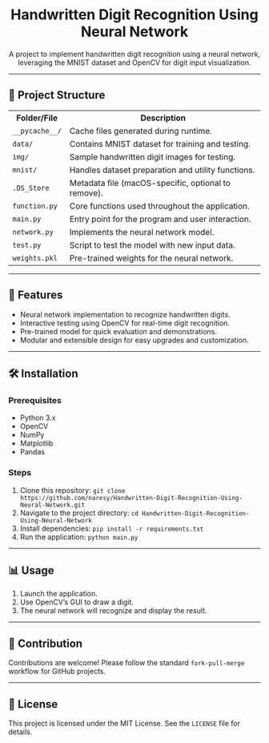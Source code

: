 <h1 align="center">Handwritten Digit Recognition Using Neural Network</h1>

<p align="center">
  A project to implement handwritten digit recognition using a neural network, leveraging the MNIST dataset and OpenCV for digit input visualization.
</p>

---

<h2>📂 Project Structure</h2>

<table>
  <tr>
    <th>Folder/File</th>
    <th>Description</th>
  </tr>
  <tr>
    <td><code>__pycache__/</code></td>
    <td>Cache files generated during runtime.</td>
  </tr>
  <tr>
    <td><code>data/</code></td>
    <td>Contains MNIST dataset for training and testing.</td>
  </tr>
  <tr>
    <td><code>img/</code></td>
    <td>Sample handwritten digit images for testing.</td>
  </tr>
  <tr>
    <td><code>mnist/</code></td>
    <td>Handles dataset preparation and utility functions.</td>
  </tr>
  <tr>
    <td><code>.DS_Store</code></td>
    <td>Metadata file (macOS-specific, optional to remove).</td>
  </tr>
  <tr>
    <td><code>function.py</code></td>
    <td>Core functions used throughout the application.</td>
  </tr>
  <tr>
    <td><code>main.py</code></td>
    <td>Entry point for the program and user interaction.</td>
  </tr>
  <tr>
    <td><code>network.py</code></td>
    <td>Implements the neural network model.</td>
  </tr>
  <tr>
    <td><code>test.py</code></td>
    <td>Script to test the model with new input data.</td>
  </tr>
  <tr>
    <td><code>weights.pkl</code></td>
    <td>Pre-trained weights for the neural network.</td>
  </tr>
</table>

---

<h2>🚀 Features</h2>
<ul>
  <li>Neural network implementation to recognize handwritten digits.</li>
  <li>Interactive testing using OpenCV for real-time digit recognition.</li>
  <li>Pre-trained model for quick evaluation and demonstrations.</li>
  <li>Modular and extensible design for easy upgrades and customization.</li>
</ul>

---

<h2>🛠️ Installation</h2>
<h3>Prerequisites</h3>
<ul>
  <li>Python 3.x</li>
  <li>OpenCV</li>
  <li>NumPy</li>
  <li>Matplotlib</li>
  <li>Pandas</li>
</ul>

<h3>Steps</h3>
<ol>
  <li>Clone this repository: <code>git clone https://github.com/naresy/Handwritten-Digit-Recognition-Using-Neural-Network.git</code></li>
  <li>Navigate to the project directory: <code>cd Handwritten-Digit-Recognition-Using-Neural-Network</code></li>
  <li>Install dependencies: <code>pip install -r requirements.txt</code></li>
  <li>Run the application: <code>python main.py</code></li>
</ol>

---

<h2>📊 Usage</h2>
<ol>
  <li>Launch the application.</li>
  <li>Use OpenCV’s GUI to draw a digit.</li>
  <li>The neural network will recognize and display the result.</li>
</ol>

---

<h2>🤝 Contribution</h2>
<p>Contributions are welcome! Please follow the standard <code>fork-pull-merge</code> workflow for GitHub projects.</p>

---

<h2>📜 License</h2>
<p>This project is licensed under the MIT License. See the <code>LICENSE</code> file for details.</p>
